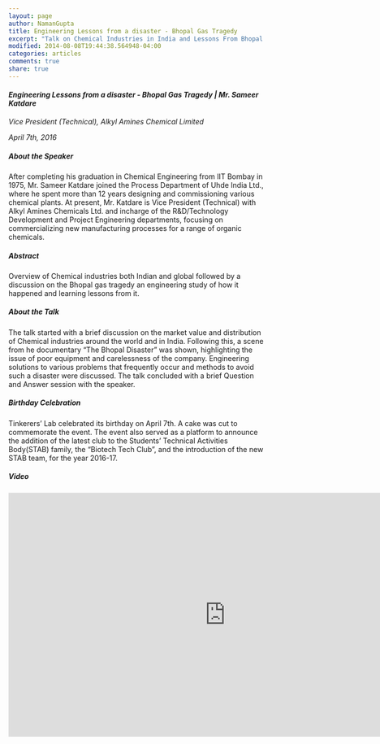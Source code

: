 ```yaml
---
layout: page
author: NamanGupta
title: Engineering Lessons from a disaster - Bhopal Gas Tragedy
excerpt: "Talk on Chemical Industries in India and Lessons From Bhopal Gas tragedy"
modified: 2014-08-08T19:44:38.564948-04:00
categories: articles
comments: true
share: true
---
```


#### *Engineering Lessons from a disaster - Bhopal Gas Tragedy | Mr. Sameer Katdare*

*Vice President (Technical), Alkyl Amines Chemical Limited*

*April 7th, 2016*

##### About the Speaker
After completing his graduation in Chemical Engineering from IIT Bombay in 1975, Mr. Sameer Katdare joined the Process Department of Uhde India Ltd., where he spent more than 12 years designing and commissioning various chemical plants. At present, Mr. Katdare is Vice President (Technical) with Alkyl Amines Chemicals Ltd. and incharge of the R&D/Technology Development and Project Engineering departments, focusing on commercializing new manufacturing processes for a range of organic chemicals.

##### Abstract
Overview of Chemical industries both Indian and global followed by a discussion on the Bhopal gas tragedy an engineering study of how it happened and learning lessons from it.

##### About the Talk
The talk started with a brief discussion on the market value and distribution of Chemical industries around the world and in India. Following this, a scene from he documentary “The Bhopal Disaster” was shown, highlighting the issue of poor equipment and carelessness of the company. Engineering solutions to various problems that frequently occur and methods to avoid such a disaster were discussed. The talk concluded with a brief Question and Answer session with the speaker.

##### Birthday Celebration
Tinkerers’ Lab celebrated its birthday on April 7th. A cake was cut to commemorate the event. The event also served as a platform to announce the addition of the latest club to the Students’ Technical Activities Body(STAB) family, the “Biotech Tech Club”, and the introduction of the new STAB team, for the year 2016-17.

##### Video

<iframe width="854" height="480" src="https://www.youtube.com/embed/oWhVfiCn2JQ" frameborder="0" allowfullscreen></iframe>
